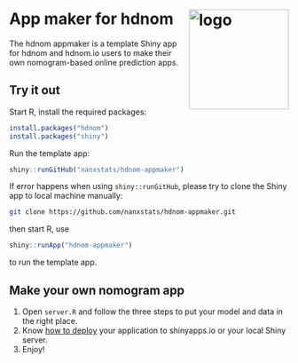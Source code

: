 # App maker for hdnom  <a href="https://nanx.me/hdnom/"><img src="https://nanx.me/image/project-hdnom.png" align="right" alt="logo" height="180" width="180" /></a>

The hdnom appmaker is a template Shiny app for hdnom and hdnom.io users to make their own nomogram-based online prediction apps.

## Try it out

Start R, install the required packages:

```r
install.packages("hdnom")
install.packages("shiny")
```

Run the template app:

```r
shiny::runGitHub("nanxstats/hdnom-appmaker")
```

If error happens when using `shiny::runGitHub`, please try to clone the
Shiny app to local machine manually:

```bash
git clone https://github.com/nanxstats/hdnom-appmaker.git
```

then start R, use

```r
shiny::runApp("hdnom-appmaker")
```

to run the template app.

## Make your own nomogram app

1. Open `server.R` and follow the three steps to put your model and data
   in the right place.
2. Know [how to deploy](https://shiny.rstudio.com/deploy/) your application
   to shinyapps.io or your local Shiny server.
3. Enjoy!
